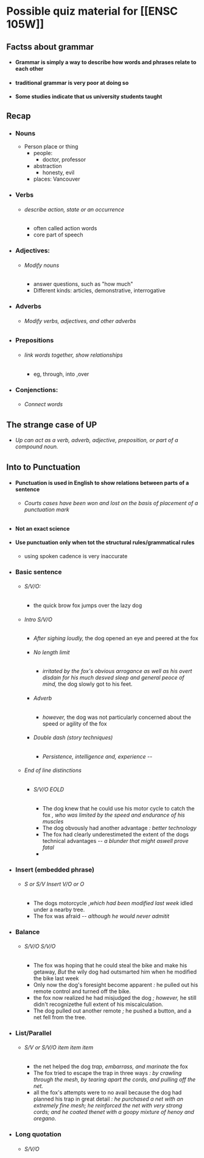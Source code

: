 
# Possible quiz material for [[ENSC 105W]]

## Factss about grammar
- #### Grammar is simply a way to describe how words and phrases relate to each other
- #### traditional grammar is very poor at doing so
- #### Some studies indicate that us university students taught

## Recap
- ### Nouns
	- Person place or thing
		- people: 
			- doctor, professor
		- abstraction
			- honesty, evil
		- places: Vancouver
- ### Verbs
	- ###### describe action, state or an occurrence
		- often called action words
		- core part of speech
- ### Adjectives:
	- ###### Modify nouns
		- answer questions, such as "how much"
		- Different kinds: articles, demonstrative, interrogative
- ### Adverbs
	- ###### Modify verbs, adjectives, and other adverbs
- ### Prepositions 
	- ###### link words together, show relationships
		- eg, through, into ,over
- ### Conjenctions:
	- ###### Connect words

## The strange case of UP
- ###### Up can act as a verb, adverb, adjective, preposition, or part of a compound noun.

## Into to Punctuation
- #### Punctuation is used in English to show relations between parts of a sentence
	- ###### Courts cases have been won and lost on the basis of placement of a punctuation mark
- #### Not an exact science
- #### Use punctuation only when tot the structural rules/grammatical rules 
	- using spoken cadence is very inaccurate 
- ### Basic sentence 
	- ###### S/V/O: 
		- the quick brow fox jumps over the lazy dog
	- ###### Intro S/V/O
		- *After sighing loudly,* the dog opened an eye and peered at the fox
		- ###### No length limit
			- *irritated by the fox's obvious arrogance as well as his overt disdain for his much desved sleep and general peoce of mind,* the dog slowly got to his feet.
		- ###### Adverb
			- *however,* the dog was not particularly concerned about the speed or agility of the fox
		- ###### Double dash (story techniques)
			- *Persistence, intelligence and, experience --* 
	- ###### End of line distinctions 
		- ###### S/V/O EOLD
			- The dog knew that he could use his motor cycle to catch the fox *, who was limited by the speed and endurance of his muscles*
			- The dog obvously had another advantage *: better technology*
			- The fox had clearly underestimeted the extent of the dogs technical advantages *-- a blunder that might aswell prove fatal*
			- 
- ### Insert (embedded phrase)
	- ###### S or S/V Insert V/O or O
		- The dogs motorcycle ,*which had been modified last week* idled under a nearby tree.
		- The fox was afraid *-- although he would never admitit*
- ### Balance
	- ###### S/V/O S/V/O
		- The fox was hoping that he could steal the bike and make his getaway, *But* the wily dog had outsmarted him when he modified the bike last week
		- Only now the dog's foresight become apparent *:* he pulled out his remote control and turned off the bike.
		- the fox now realized he had misjudged the dog *; however,* he still didn't recognizethe full extent of his miscalculation.
		- The dog pulled out another remote *;* he pushed a button, and a net fell from the tree.
- ### List/Parallel
	- ###### S/V or S/V/O item item item
		- the net helped the dog *trap, embarrass, and marinate* the fox
		- The fox tried to escape the trap in three ways *: by crawling through the mesh, by tearing apart the cords, and pulling off the net.*
		- all the fox's attempts were to no avail because the dog had planned his trap in great detail *: he purchased a net with an extremely fine mesh; he reinforced the net with very strong cords; and he coated thenet with a goopy mixture of henoy and oregano.*
- ### Long quotation
	- ###### S/V/O